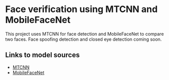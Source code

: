 # Face verification using MTCNN and MobileFaceNet

This project uses MTCNN for face detection and MobileFaceNet to compare two faces. Face spoofing detection and closed eye detection coming soon.

## Links to model sources
 - [MTCNN](https://github.com/ipazc/mtcnn)
 - [MobileFaceNet](https://github.com/sirius-ai/MobileFaceNet_TF)
